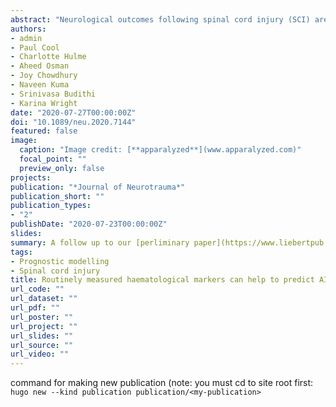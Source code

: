 ```yaml
---
abstract: "Neurological outcomes following spinal cord injury (SCI) are currently difficult to predict. Whilst the initial American Spinal Injury Association (ASIA) Impairment Scale (AIS) grade can give an estimate of outcome, the high remaining degree of uncertainty has stoked recent interest in biomarkers for SCI. This study aimed to assess the prognostic value of routinely measured blood biomarkers by developing prognostic models of AIS scores at discharge and 12-months post-injury. Routine blood and clinical data were collected from SCI patients (n=427) and blood measures that had been assessed in less than 50% of patients were excluded. Outcome neurology was obtained from AIS and Spinal cord independence measure III (SCIM-III) scores at discharge and 12-months post-injury, with motor (AIS) and sensory (AIS, touch and prick) abilities being assessed individually. Linear regression models with and without elastic net penalisation were created for all outcome measures. Blood measures associated with liver function such as alanine transaminase were found to add value to predictions of SCIM-III at discharge and 12-months post-injury. Furthermore, components of a total blood count including haemoglobin were found to add value to predictions of AIS motor and sensory scores at discharge and 12-month post-injury. These findings corroborate the results of our previous preliminary study and thus provide further evidence that routine blood measures can add prognostic value in SCI, and that markers of liver function are of particular interest."
authors:
- admin
- Paul Cool
- Charlotte Hulme
- Aheed Osman
- Joy Chowdhury
- Naveen Kuma
- Srinivasa Budithi
- Karina Wright
date: "2020-07-27T00:00:00Z"
doi: "10.1089/neu.2020.7144"
featured: false
image:
  caption: "Image credit: [**apparalyzed**](www.apparalyzed.com)"
  focal_point: ""
  preview_only: false
projects:
publication: "*Journal of Neurotrauma*"
publication_short: ""
publication_types:
- "2"
publishDate: "2020-07-23T00:00:00Z"
slides: 
summary: A follow up to our [perliminary paper](https://www.liebertpub.com/doi/10.1089/neu.2019.6495) with a larger cohort
tags:
- Prognostic modelling
- Spinal cord injury
title: Routinely measured haematological markers can help to predict AIS scores following spinal cord injury
url_code: ""
url_dataset: ""
url_pdf: ""
url_poster: ""
url_project: ""
url_slides: ""
url_source: ""
url_video: ""
---
```


command for making new publication (note: you must cd to site root first:
`hugo new --kind publication publication/<my-publication>`
